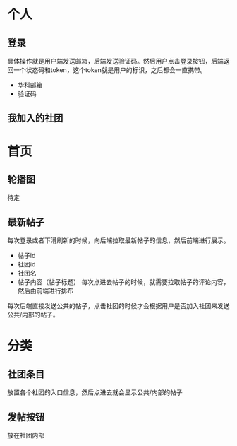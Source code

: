 # 个人
## 登录
具体操作就是用户端发送邮箱，后端发送验证码。然后用户点击登录按钮，后端返回一个状态码和token，这个token就是用户的标识，之后都会一直携带。
- 华科邮箱
- 验证码

## 我加入的社团


# 首页
## 轮播图
待定
## 最新帖子
每次登录或者下滑刷新的时候，向后端拉取最新帖子的信息，然后前端进行展示。
- 帖子id
- 社团id
- 社团名
- 帖子内容（帖子标题）
每次点进去帖子的时候，就需要拉取帖子的评论内容，然后由前端进行排布

每次后端直接发送公共的帖子，点击社团的时候才会根据用户是否加入社团来发送公共/内部的帖子。


# 分类
## 社团条目
放置各个社团的入口信息，然后点进去就会显示公共/内部的帖子
## 发帖按钮
放在社团内部





